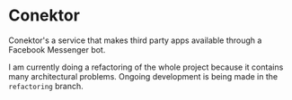 # Conektor

Conektor's a service that makes third party apps available through a Facebook Messenger bot.

I am currently doing a refactoring of the whole project because it contains many architectural problems. Ongoing development is being made in the `refactoring` branch.
